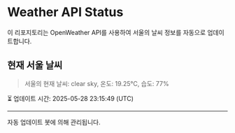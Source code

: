 
# Weather API Status

이 리포지토리는 OpenWeather API를 사용하여 서울의 날씨 정보를 자동으로 업데이트합니다.

## 현재 서울 날씨
> 서울의 현재 날씨: clear sky, 온도: 19.25°C, 습도: 77%

⏳ 업데이트 시간: 2025-05-28 23:15:49 (UTC)

---
자동 업데이트 봇에 의해 관리됩니다.
